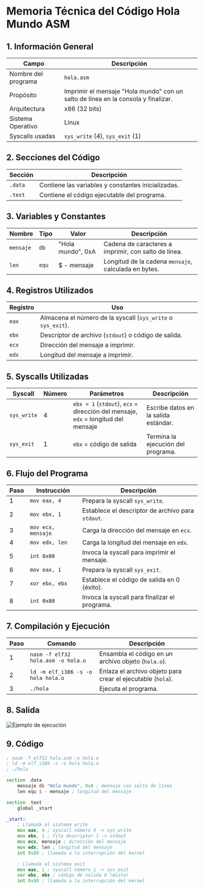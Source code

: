 # Memoria Técnica del Código Hola Mundo ASM

## 1. Información General

| Campo               | Descripción                                                                 |
|---------------------|-----------------------------------------------------------------------------|
| Nombre del programa | `hola.asm`                                                                  |
| Propósito           | Imprimir el mensaje "Hola mundo" con un salto de línea en la consola y finalizar. |
| Arquitectura        | x86 (32 bits)                                                              |
| Sistema Operativo   | Linux                                                                      |
| Syscalls usadas     | `sys_write` (4), `sys_exit` (1)                                            |

## 2. Secciones del Código

| Sección | Descripción                                 |
|---------|---------------------------------------------|
| `.data` | Contiene las variables y constantes inicializadas. |
| `.text` | Contiene el código ejecutable del programa. |

## 3. Variables y Constantes

| Nombre    | Tipo  | Valor             | Descripción                                      |
|-----------|-------|-------------------|--------------------------------------------------|
| `mensaje` | `db`  | "Hola mundo", 0xA | Cadena de caracteres a imprimir, con salto de línea. |
| `len`     | `equ` | $ - mensaje       | Longitud de la cadena `mensaje`, calculada en bytes. |

## 4. Registros Utilizados

| Registro | Uso                                                         |
|----------|-------------------------------------------------------------|
| `eax`    | Almacena el número de la syscall (`sys_write` o `sys_exit`).|
| `ebx`    | Descriptor de archivo (`stdout`) o código de salida.        |
| `ecx`    | Dirección del mensaje a imprimir.                           |
| `edx`    | Longitud del mensaje a imprimir.                            |

## 5. Syscalls Utilizadas

| Syscall    | Número | Parámetros                                              | Descripción                              |
|------------|--------|--------------------------------------------------------|------------------------------------------|
| `sys_write`| 4      | `ebx = 1` (`stdout`), `ecx` = dirección del mensaje, `edx` = longitud del mensaje | Escribe datos en la salida estándar.     |
| `sys_exit` | 1      | `ebx` = código de salida                               | Termina la ejecución del programa.       |

## 6. Flujo del Programa

| Paso | Instrucción     | Descripción                                           |
|------|-----------------|-------------------------------------------------------|
| 1    | `mov eax, 4`    | Prepara la syscall `sys_write`.                       |
| 2    | `mov ebx, 1`    | Establece el descriptor de archivo para `stdout`.     |
| 3    | `mov ecx, mensaje` | Carga la dirección del mensaje en `ecx`.           |
| 4    | `mov edx, len`  | Carga la longitud del mensaje en `edx`.               |
| 5    | `int 0x80`      | Invoca la syscall para imprimir el mensaje.           |
| 6    | `mov eax, 1`    | Prepara la syscall `sys_exit`.                        |
| 7    | `xor ebx, ebx`  | Establece el código de salida en 0 (éxito).           |
| 8    | `int 0x80`      | Invoca la syscall para finalizar el programa.         |

## 7. Compilación y Ejecución

| Paso | Comando                              | Descripción                                          |
|------|--------------------------------------|------------------------------------------------------|
| 1    | `nasm -f elf32 hola.asm -o hola.o`   | Ensambla el código en un archivo objeto (`hola.o`).  |
| 2    | `ld -m elf_i386 -s -o hola hola.o`   | Enlaza el archivo objeto para crear el ejecutable (`hola`). |
| 3    | `./hola`                             | Ejecuta el programa.                                 |

## 8. Salida
![Ejemplo de ejecución](/static/images/Hola.png)

## 9. Código

```asm
; nasm -f elf32 hola.asm -o hola.o
; ld -m elf_i386 -s -o hola hola.o
; ./hola

section .data
    mensaje db "Hola mundo", 0xA ; mensaje con salto de línea
    len equ $ - mensaje ; longitud del mensaje

section .text
    global _start

_start:
    ; Llamada al sistema write
    mov eax, 4 ; syscall número 4 -> sys_write
    mov ebx, 1 ; file descriptor 1 -> stdout
    mov ecx, mensaje ; dirección del mensaje
    mov edx, len ; longitud del mensaje
    int 0x80 ; llamada a la interrupción del kernel

    ; Llamada al sistema exit
    mov eax, 1 ; syscall número 1 -> sys_exit
    xor ebx, ebx ; código de salida 0 (éxito)
    int 0x80 ; llamada a la interrupción del kernel